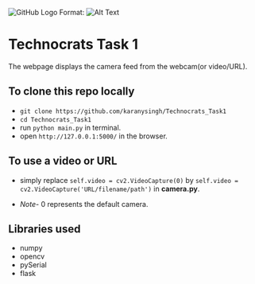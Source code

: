 ![GitHub Logo](/images/logo.png)
Format: ![Alt Text](url)

# Technocrats Task 1
The webpage displays the camera feed from the webcam(or video/URL).

## To clone this repo locally
* `git clone https://github.com/karanysingh/Technocrats_Task1`
* `cd Technocrats_Task1` 
* run `python main.py` in terminal.
* open `http://127.0.0.1:5000/` in the browser.

## To use a video or URL 
* simply replace `self.video = cv2.VideoCapture(0)` by 
`self.video = cv2.VideoCapture('URL/filename/path')` in **camera.py**.

* _Note_- 0 represents the default camera.
## Libraries used
* numpy
* opencv
* pySerial
* flask

